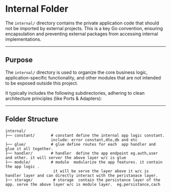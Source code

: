 # Internal Folder

The `internal/` directory contains the private application code that should not be imported by external projects. This is a key Go convention, ensuring encapsulation and preventing external packages from accessing internal implementations.

---

## Purpose

The `internal/` directory is used to organize the core business logic, application-specific functionality, and other modules that are not intended to be exposed outside this project. 

It typically includes the following subdirectories, adhering to clean architecture principles (like Ports & Adapters):

---

## Folder Structure

```plaintext
internal/
├── constant/       # constant define the internal app logic constant.
                    include: error constant,dto,db and etc
├── glue/           # glue define routes for each  app handler and glue it all together.
├── handler/        # handler  define the app endpoint eg.auth,user and other. it will server the above layer w/c is glue
├── module/         # module  modularize the app features. it contain the app logic .
                     it will be serve the layer above it w/c is handler layer and can directly interact with the peristanace layer.
├── storage/         # storage  contain the persistance layer of the app. serve the above layer w/c is module layer.  eg.persistance,cach
```

